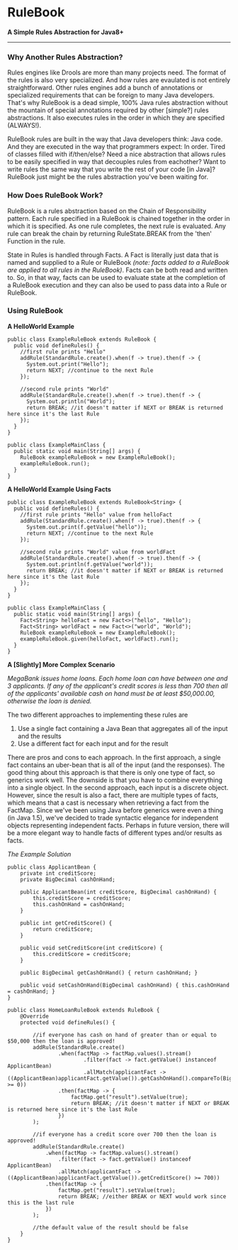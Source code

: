 # RuleBook
**A Simple Rules Abstraction for Java8+**

-----------------

### Why Another Rules Abstraction?
Rules engines like Drools are more than many projects need. The format of the rules is also very specialized. And how rules are evaulated is not entirely straightforward. Other rules engines add a bunch of annotations or specialized requirements that can be foreign to many Java developers. That's why RuleBook is a dead simple, 100% Java rules abstraction without the mountain of special annotations required by other [simple?] rules abstractions. It also executes rules in the order in which they are specified (ALWAYS!). 

RuleBook rules are built in the way that Java developers think: Java code. And they are executed in the way that programmers expect: In order. Tired of classes filled with if/then/else? Need a nice abstraction that allows rules to be easily specified in way that decouples rules from eachother? Want to write rules the same way that you write the rest of your code [in Java]? RuleBook just might be the rules abstraction you've been waiting for.

### How Does RuleBook Work?
RuleBook is a rules abstraction based on the Chain of Responsibility pattern. Each rule specified in a RuleBook is chained together in the order in which it is specified. As one rule completes, the next rule is evaluated. Any rule can break the chain by returning RuleState.BREAK from the 'then' Function in the rule.

State in Rules is handled through Facts. A Fact is literally just data that is named and supplied to a Rule or RuleBook _(note: facts added to a RuleBook are applied to all rules in the RuleBook)_. Facts can be both read and written to. So, in that way, facts can be used to evaluate state at the completion of a RuleBook execution and they can also be used to pass data into a Rule or RuleBook.

### Using RuleBook
**A HelloWorld Example**
```
public class ExampleRuleBook extends RuleBook {
  public void defineRules() {
    //first rule prints "Hello"
    addRule(StandardRule.create().when(f -> true).then(f -> {
      System.out.print("Hello");
      return NEXT; //continue to the next Rule
    });
    
    //second rule prints "World"
    addRule(StandardRule.create().when(f -> true).then(f -> {
      System.out.println("World");
      return BREAK; //it doesn't matter if NEXT or BREAK is returned here since it's the last Rule
    });
  }
}
```
```
public class ExampleMainClass {
  public static void main(String[] args) {
    RuleBook exampleRuleBook = new ExampleRuleBook();
    exampleRuleBook.run();
  }
}
```
**A HelloWorld Example Using Facts**
```
public class ExampleRuleBook extends RuleBook<String> {
  public void defineRules() {
    //first rule prints "Hello" value from helloFact
    addRule(StandardRule.create().when(f -> true).then(f -> {
      System.out.print(f.getValue("hello"));
      return NEXT; //continue to the next Rule
    });
    
    //second rule prints "World" value from worldFact
    addRule(StandardRule.create().when(f -> true).then(f -> {
      System.out.println(f.getValue("world"));
      return BREAK; //it doesn't matter if NEXT or BREAK is returned here since it's the last Rule
    });
  }
}
```
```
public class ExampleMainClass {
  public static void main(String[] args) {
    Fact<String> helloFact = new Fact<>("hello", "Hello");
    Fact<String> worldFact = new Fact<>("world", "World");
    RuleBook exampleRuleBook = new ExampleRuleBook();
    exampleRuleBook.given(helloFact, worldFact).run();
  }
}
```
**A [Slightly] More Complex Scenario**

_MegaBank issues home loans. Each home loan can have between one and 3 applicants. If any of the applicant's credit scores is less than 700 then all of the applicants' available cash on hand must be at least $50,000.00, otherwise the loan is denied._

The two different approaches to implementing these rules are

1. Use a single fact containing a Java Bean that aggregates all of the input and the results
2. Use a different fact for each input and for the result

There are pros and cons to each approach. 
In the first approach, a single fact contains an uber-bean that is all of the input (and the responses). The good thing about this approach is that there is only one type of fact, so generics work well. The downside is that you have to combine everything into a single object.
In the second approach, each input is a discrete object. However, since the result is also a fact, there are multiple types of facts, which means that a cast is necessary when retrieving a fact from the FactMap. Since we've been using Java before generics were even a thing (in Java 1.5), we've decided to trade syntactic elegance for independent objects representing independent facts. Perhaps in future version, there will be a more elegant way to handle facts of different types and/or results as facts.

_The Example Solution_
```
public class ApplicantBean {
    private int creditScore;
    private BigDecimal cashOnHand;

    public ApplicantBean(int creditScore, BigDecimal cashOnHand) {
        this.creditScore = creditScore;
        this.cashOnHand = cashOnHand;
    }

    public int getCreditScore() {
        return creditScore;
    }

    public void setCreditScore(int creditScore) {
        this.creditScore = creditScore;
    }

    public BigDecimal getCashOnHand() { return cashOnHand; }

    public void setCashOnHand(BigDecimal cashOnHand) { this.cashOnHand = cashOnHand; }
}
```
```
public class HomeLoanRuleBook extends RuleBook {
    @Override
    protected void defineRules() {

        //if everyone has cash on hand of greater than or equal to $50,000 then the loan is approved!
        addRule(StandardRule.create()
                .when(factMap -> factMap.values().stream()
                        .filter(fact -> fact.getValue() instanceof ApplicantBean)
                        .allMatch(applicantFact -> ((ApplicantBean)applicantFact.getValue()).getCashOnHand().compareTo(BigDecimal.valueOf(50000)) >= 0))
                .then(factMap -> {
                    factMap.get("result").setValue(true);
                    return BREAK; //it doesn't matter if NEXT or BREAK is returned here since it's the last Rule
                })
        );

        //if everyone has a credit score over 700 then the loan is approved!
        addRule(StandardRule.create()
            .when(factMap -> factMap.values().stream()
                .filter(fact -> fact.getValue() instanceof ApplicantBean)
                .allMatch(applicantFact -> ((ApplicantBean)applicantFact.getValue()).getCreditScore() >= 700))
            .then(factMap -> {
                factMap.get("result").setValue(true);
                return BREAK; //either BREAK or NEXT would work since this is the last rule
            })
        );
        
        //the default value of the result should be false
    }
}
```

